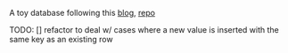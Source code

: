 A toy database following this [blog](https://cstack.github.io/db_tutorial/), [repo](https://github.com/cstack/db_tutorial/tree/master/_parts)

TODO:
[] refactor to deal w/ cases where a new value is inserted with the same key as an existing row